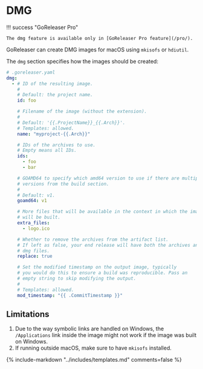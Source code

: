 # DMG

!!! success "GoReleaser Pro"

    The dmg feature is available only in [GoReleaser Pro feature](/pro/).

GoReleaser can create DMG images for macOS using `mkisofs` or `hdiutil`.

The `dmg` section specifies how the images should be created:

```yaml
# .goreleaser.yaml
dmg:
  - # ID of the resulting image.
    #
    # Default: the project name.
    id: foo

    # Filename of the image (without the extension).
    #
    # Default: '{{.ProjectName}}_{{.Arch}}'.
    # Templates: allowed.
    name: "myproject-{{.Arch}}"

    # IDs of the archives to use.
    # Empty means all IDs.
    ids:
      - foo
      - bar

    # GOAMD64 to specify which amd64 version to use if there are multiple
    # versions from the build section.
    #
    # Default: v1.
    goamd64: v1

    # More files that will be available in the context in which the image
    # will be built.
    extra_files:
      - logo.ico

    # Whether to remove the archives from the artifact list.
    # If left as false, your end release will have both the archives and the
    # dmg files.
    replace: true

    # Set the modified timestamp on the output image, typically
    # you would do this to ensure a build was reproducible. Pass an
    # empty string to skip modifying the output.
    #
    # Templates: allowed.
    mod_timestamp: "{{ .CommitTimestamp }}"
```

## Limitations

1. Due to the way symbolic links are handled on Windows, the `/Applications`
   link inside the image might not work if the image was built on Windows.
1. If running outside macOS, make sure to have `mkisofs` installed.

{% include-markdown "../includes/templates.md" comments=false %}
